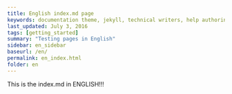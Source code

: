 ```yaml
---
title: English index.md page
keywords: documentation theme, jekyll, technical writers, help authoring tools, hat replacements
last_updated: July 3, 2016
tags: [getting_started]
summary: "Testing pages in English"
sidebar: en_sidebar
baseurl: /en/
permalink: en_index.html
folder: en
---
```


This is the index.md in ENGLISH!!!
